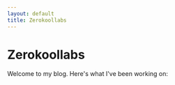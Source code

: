 ```yaml
---
layout: default
title: Zerokoollabs
---
```


# Zerokoollabs

Welcome to my blog. Here's what I've been working on:
